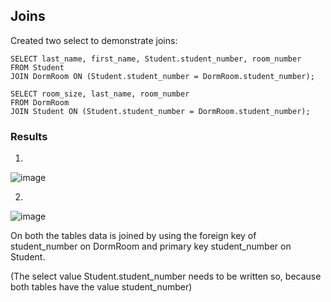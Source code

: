 <h2>Joins</h2>

Created two select to demonstrate joins:

```
SELECT last_name, first_name, Student.student_number, room_number
FROM Student
JOIN DormRoom ON (Student.student_number = DormRoom.student_number);

SELECT room_size, last_name, room_number
FROM DormRoom
JOIN Student ON (Student.student_number = DormRoom.student_number);
```

<h3>Results</h3>


1.

![image](https://user-images.githubusercontent.com/78789083/214951746-349977c9-d0d0-4859-9e5c-06c212c655b1.png)

2.

![image](https://user-images.githubusercontent.com/78789083/214951829-f9b33ddb-b804-481d-87ca-0ae3f98cec9a.png)

On both the tables data is joined by using the foreign key of student_number on DormRoom and primary key student_number on Student.


(The select value Student.student_number needs to be written so, because both tables have the value student_number)

